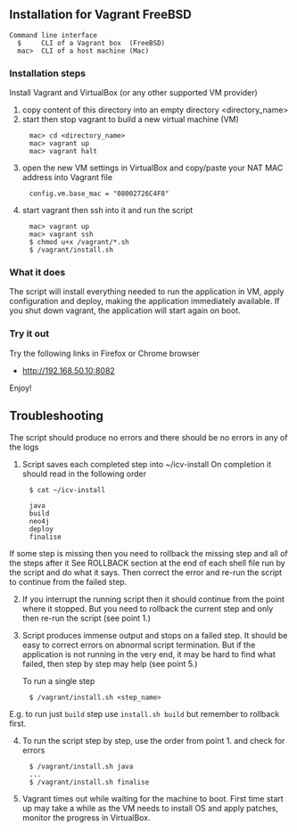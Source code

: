 ﻿## Installation for Vagrant FreeBSD ##

```
Command line interface
  $     CLI of a Vagrant box  (FreeBSD)
  mac>  CLI of a host machine (Mac)
```

### Installation steps ###

Install Vagrant and VirtualBox (or any other supported VM provider)

1. copy content of this directory into an empty directory <directory_name>
2. start then stop vagrant to build a new virtual machine (VM)
```
     mac> cd <directory_name>
     mac> vagrant up
     mac> vagrant halt
```
3. open the new VM settings in VirtualBox and copy/paste your NAT MAC address into Vagrant file
```
     config.vm.base_mac = "08002726C4F8"
```
4. start vagrant then ssh into it and run the script
```
     mac> vagrant up
     mac> vagrant ssh
     $ chmod u+x /vagrant/*.sh
     $ /vagrant/install.sh
```

### What it does ###

The script will install everything needed to run the application in VM, apply configuration
and deploy, making the application immediately available. If you shut down vagrant, the
application will start again on boot.

### Try it out ###

Try the following links in Firefox or Chrome browser
  * http://192.168.50.10:8082

Enjoy!

## Troubleshooting ##

The script should produce no errors and there should be no errors in any of the logs

1. Script saves each completed step into ~/icv-install
   On completion it should read in the following order
```
     $ cat ~/icv-install

     java
     build
     neo4j
     deploy
     finalise
```

   If some step is missing then you need to rollback the missing step and all of the steps after it
   See ROLLBACK section at the end of each shell file run by the script and do what it says.
   Then correct the error and re-run the script to continue from the failed step.

2. If you interrupt the running script then it should continue from the point where it stopped.
   But you need to rollback the current step and only then re-run the script (see point 1.)

3. Script produces immense output and stops on a failed step. It should be easy to correct errors
   on abnormal script termination. But if the application is not running in the very end, it may be
   hard to find what failed, then step by step may help (see point 5.)

   To run a single step
```
     $ /vagrant/install.sh <step_name>
```
   E.g. to run just `build` step use `install.sh build` but remember to rollback first.

4. To run the script step by step, use the order from point 1. and check for errors
```
     $ /vagrant/install.sh java
     ...
     $ /vagrant/install.sh finalise
```

5. Vagrant times out while waiting for the machine to boot. First time start up may take a while
   as the VM needs to install OS and apply patches, monitor the progress in VirtualBox.
